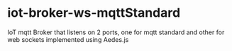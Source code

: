 # iot-broker-ws-mqttStandard
IoT mqtt Broker that listens on 2 ports, one for mqtt standard and other for web sockets implemented using Aedes.js 
